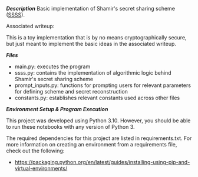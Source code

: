 ***Description***
Basic implementation of Shamir's secret sharing scheme ([SSSS](https://en.wikipedia.org/wiki/Shamir%27s_secret_sharing)).

Associated writeup: <add link>

This is a toy implementation that is by no means cryptographically secure, but just meant to implement the basic ideas in the associated writeup. 


***Files***
- main.py: executes the program
- ssss.py: contains the implementation of algorithmic logic behind Shamir's secret sharing scheme
- prompt_inputs.py: functions for prompting users for relevant parameters for defining scheme and secret reconstruction 
- constants.py: establishes relevant constants used across other files

***Environment Setup & Program Execution***

This project was developed using Python 3.10. However, you should be able to run these notebooks with any version of Python 3.

The required dependencies for this project are listed in requirements.txt. For more information on creating an environment from a requirements file, check out the following:
- https://packaging.python.org/en/latest/guides/installing-using-pip-and-virtual-environments/